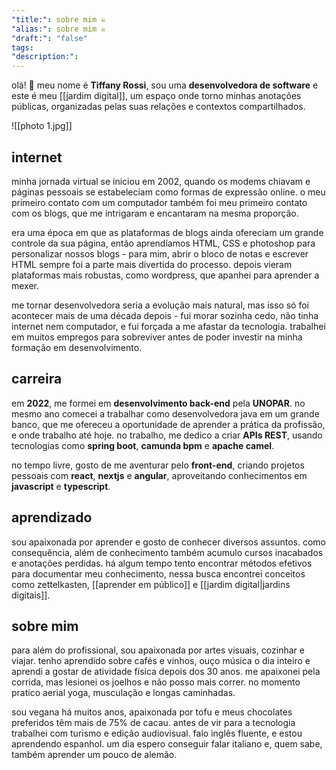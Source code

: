 ```yaml
---
"title:": sobre mim ☠️
"alias:": sobre mim ☠️
"draft:": "false"
tags: 
"description:":
---
```

olá! 👋 meu nome é **Tiffany Rossi**, sou uma **desenvolvedora de software** e este é meu [[jardim digital]], um espaço onde torno minhas anotações públicas, organizadas pelas suas relações e contextos compartilhados. 

![[photo 1.jpg]]

## internet
minha jornada virtual se iniciou em 2002, quando os modems chiavam e páginas pessoais se estabeleciam como formas de expressão online. o meu primeiro contato com um computador também foi meu primeiro contato com os blogs, que me intrigaram e encantaram na mesma proporção.

era uma época em que as plataformas de blogs ainda ofereciam um grande controle da sua página, então aprendíamos HTML, CSS e photoshop para personalizar nossos blogs - para mim, abrir o bloco de notas e escrever HTML sempre foi a parte mais divertida do processo. depois vieram plataformas mais robustas, como wordpress, que apanhei para aprender a mexer.

me tornar desenvolvedora seria a evolução mais natural, mas isso só foi acontecer mais de uma década depois - fui morar sozinha cedo, não tinha internet nem computador, e fui forçada a me afastar da tecnologia. trabalhei em muitos empregos para sobreviver antes de poder investir na minha formação em desenvolvimento.

## carreira
em **2022**, me formei em **desenvolvimento back-end** pela **UNOPAR**. no mesmo ano comecei a trabalhar como desenvolvedora java em um grande banco, que me ofereceu a oportunidade de aprender a prática da profissão, e onde trabalho até hoje. no trabalho, me dedico a criar **APIs REST**, usando tecnologias como **spring boot**, **camunda bpm** e **apache camel**. 

no tempo livre, gosto de me aventurar pelo **front-end**, criando projetos pessoais com **react**, **nextjs** e **angular**, aproveitando conhecimentos em **javascript** e **typescript**.

## aprendizado
sou apaixonada por aprender e gosto de conhecer diversos assuntos. como consequência, além de conhecimento também acumulo cursos inacabados e anotações perdidas. há algum tempo tento encontrar métodos efetivos para documentar meu conhecimento, nessa busca encontrei conceitos como zettelkasten, [[aprender em público]] e [[jardim digital|jardins digitais]].

## sobre mim
para além do profissional, sou apaixonada por artes visuais, cozinhar e viajar. tenho aprendido sobre cafés e vinhos, ouço música o dia inteiro e aprendi a gostar de atividade física depois dos 30 anos. me apaixonei pela corrida, mas lesionei os joelhos e não posso mais correr. no momento pratico aerial yoga, musculação e longas caminhadas.

sou vegana há muitos anos, apaixonada por tofu e meus chocolates preferidos têm mais de 75% de cacau. antes de vir para a tecnologia trabalhei com turismo e edição audiovisual. falo inglês fluente, e estou aprendendo espanhol. um dia espero conseguir falar italiano e, quem sabe, também aprender um pouco de alemão.